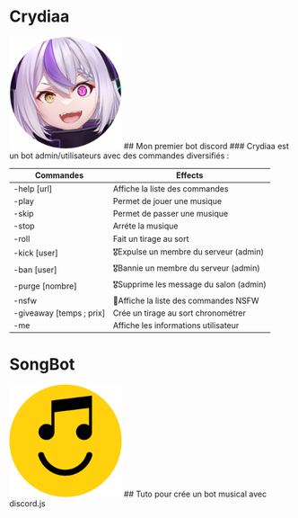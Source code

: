 # Crydiaa
<img style="height:200px; with:200px;" src="Crydiaa.png">
## Mon premier bot discord
### Crydiaa est un bot admin/utilisateurs avec des commandes diversifiés :

| Commandes  | Effects |
| ------------- | ------------- |
| -help [url]  | Affiche la liste des commandes  |
| -play  | Permet de jouer une musique  |
| -skip  | Permet de passer une musique  |
| -stop  | Arréte la musique  |
| -roll  | Fait un tirage au sort  |
| -kick [user]  | 🎖️Expulse un membre du serveur (admin)  |
| -ban [user]  | 🎖️Bannie un membre du serveur (admin)  |
| -purge [nombre]  | 🎖️Supprime les message du salon (admin)  |
| -nsfw  | 🔞Affiche la liste des commandes NSFW  |
| -giveaway [temps ; prix] | Crée un tirage au sort chronométrer  |
| -me  | Affiche les informations utilisateur  |

# SongBot

<img style="height:200px; with:200px;" src="songbot.png">
## Tuto pour crée un bot musical avec discord.js
